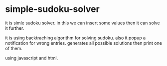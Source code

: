 # simple-sudoku-solver
it is simle sudoku solver. in this we can insert some values then it can solve it further.

it is using backtraching algorithm for solving sudoku. also it popup a notification for wrong entries. generates all possible solutions then print one of them.

using javascript and html.
